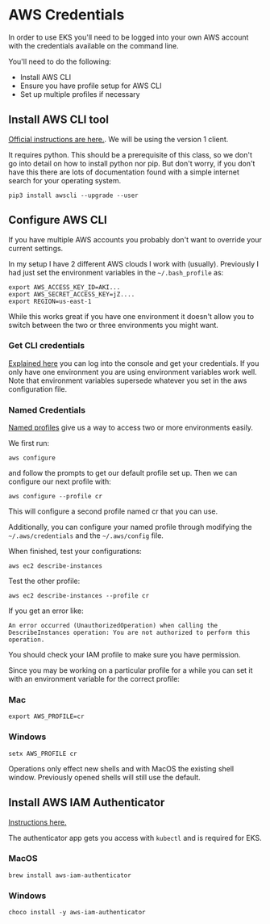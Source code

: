 # AWS Credentials

In order to use EKS you'll need to be logged into your own AWS account with the credentials available on the command line. 

You'll need to do the following: 

* Install AWS CLI
* Ensure you have profile setup for AWS CLI
* Set up multiple profiles if necessary

## Install AWS CLI tool

[Official instructions are here.](https://docs.aws.amazon.com/cli/latest/userguide/install-cliv1.html). We will be using the version 1 client. 

It requires python.  This should be a prerequisite of this class, so we don't go into detail on how to install python nor pip. But don't worry, if you don't have this there are lots of documentation found with a simple internet search for your operating system. 

```
pip3 install awscli --upgrade --user
```

## Configure AWS CLI

If you have multiple AWS accounts you probably don't want to override your current settings. 

In my setup I have 2 different AWS clouds I work with (usually).  Previously I had just set the environment variables in the `~/.bash_profile` as: 

```
export AWS_ACCESS_KEY_ID=AKI...
export AWS_SECRET_ACCESS_KEY=jZ....
export REGION=us-east-1
```
While this works great if you have one environment it doesn't allow you to switch between the two or three environments you might want.

### Get CLI credentials

[Explained here](https://docs.aws.amazon.com/cli/latest/userguide/cli-chap-configure.html) you can log into the console and get your credentials. If you only have one environment you are using environment variables work well.  Note that environment variables supersede whatever you set in the aws configuration file. 

### Named Credentials

[Named profiles](https://docs.aws.amazon.com/cli/latest/userguide/cli-configure-profiles.html) give us a way to access two or more environments easily. 

We first run: 

```
aws configure
```
and follow the prompts to get our default profile set up.  Then we can configure our next profile with: 

```
aws configure --profile cr
```
This will configure a second profile named cr that you can use. 

Additionally, you can configure your named profile through modifying the `~/.aws/credentials` and the `~/.aws/config` file. 

When finished, test your configurations:

```
aws ec2 describe-instances
```

Test the other profile: 

```
aws ec2 describe-instances --profile cr
```

If you get an error like: 

```
An error occurred (UnauthorizedOperation) when calling the DescribeInstances operation: You are not authorized to perform this operation.
```
You should check your IAM profile to make sure you have permission. 


Since you may be working on a particular profile for a while you can set it with an environment variable for the correct profile: 

### Mac

```
export AWS_PROFILE=cr
```

### Windows

```
setx AWS_PROFILE cr
```

Operations only effect new shells and with MacOS the existing shell window.  Previously opened shells will still use the default. 

## Install AWS IAM Authenticator

[Instructions here.](https://docs.aws.amazon.com/eks/latest/userguide/install-aws-iam-authenticator.html)

The authenticator app gets you access with `kubectl` and is required for EKS. 

### MacOS

```
brew install aws-iam-authenticator
```

### Windows

```
choco install -y aws-iam-authenticator
```